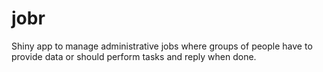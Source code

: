 # jobr
 Shiny app to manage administrative jobs where groups of people have to provide data or should perform tasks and reply when done.
